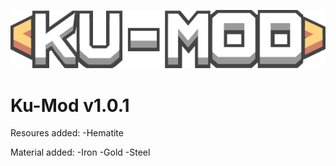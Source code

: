 ![alt text](https://github.com/ARiiiiii/Ku-Mod/blob/master/KU-MOD_Icon.png?raw=true)
# Ku-Mod v1.0.1
Resoures added:
-Hematite

Material added:
-Iron
-Gold
-Steel
